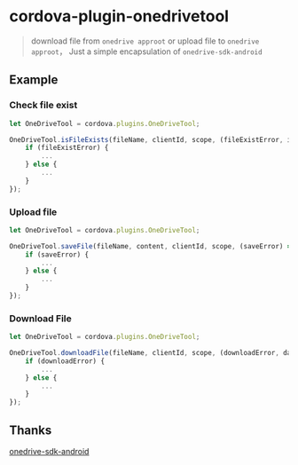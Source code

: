cordova-plugin-onedrivetool
===
> download file from `onedrive approot` or upload file to `onedrive approot`，
> Just a simple encapsulation of `onedrive-sdk-android`

Example
---

### Check file exist

```javascript
let OneDriveTool = cordova.plugins.OneDriveTool;

OneDriveTool.isFileExists(fileName, clientId, scope, (fileExistError, isExist) => {
    if (fileExistError) {
        ...
    } else {
        ...
    }
});
```

### Upload file

```javascript
let OneDriveTool = cordova.plugins.OneDriveTool;

OneDriveTool.saveFile(fileName, content, clientId, scope, (saveError) => {
    if (saveError) {
        ...
    } else {
        ...
    }
});
```

### Download File

```javascript
let OneDriveTool = cordova.plugins.OneDriveTool;

OneDriveTool.downloadFile(fileName, clientId, scope, (downloadError, data) => {
    if (downloadError) {
        ...
    } else {
        ...
    }
});

```

Thanks
---
[onedrive-sdk-android](https://github.com/OneDrive/onedrive-sdk-android)
